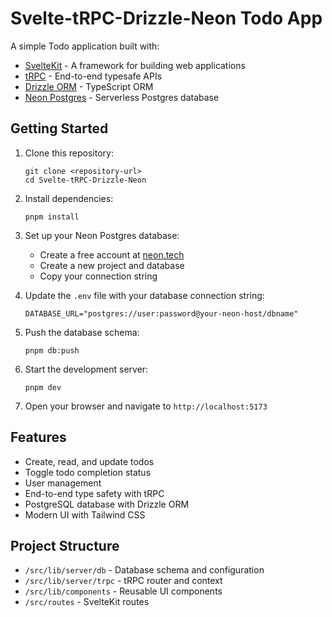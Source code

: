 # Svelte-tRPC-Drizzle-Neon Todo App

A simple Todo application built with:

- [SvelteKit](https://kit.svelte.dev/) - A framework for building web applications
- [tRPC](https://trpc.io/) - End-to-end typesafe APIs
- [Drizzle ORM](https://orm.drizzle.team/) - TypeScript ORM
- [Neon Postgres](https://neon.tech/) - Serverless Postgres database

## Getting Started

1. Clone this repository:
   ```
   git clone <repository-url>
   cd Svelte-tRPC-Drizzle-Neon
   ```

2. Install dependencies:
   ```
   pnpm install
   ```

3. Set up your Neon Postgres database:
   - Create a free account at [neon.tech](https://neon.tech)
   - Create a new project and database
   - Copy your connection string

4. Update the `.env` file with your database connection string:
   ```
   DATABASE_URL="postgres://user:password@your-neon-host/dbname"
   ```

5. Push the database schema:
   ```
   pnpm db:push
   ```

6. Start the development server:
   ```
   pnpm dev
   ```

7. Open your browser and navigate to `http://localhost:5173`

## Features

- Create, read, and update todos
- Toggle todo completion status
- User management
- End-to-end type safety with tRPC
- PostgreSQL database with Drizzle ORM
- Modern UI with Tailwind CSS

## Project Structure

- `/src/lib/server/db` - Database schema and configuration
- `/src/lib/server/trpc` - tRPC router and context
- `/src/lib/components` - Reusable UI components
- `/src/routes` - SvelteKit routes
